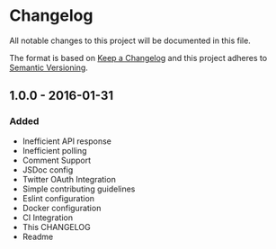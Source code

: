 # Changelog
All notable changes to this project will be documented in this file.

The format is based on [Keep a Changelog](http://keepachangelog.com/)
and this project adheres to [Semantic Versioning](http://semver.org/).

## 1.0.0 - 2016-01-31
### Added
- Inefficient API response
- Inefficient polling
- Comment Support
- JSDoc config
- Twitter OAuth Integration
- Simple contributing guidelines
- Eslint configuration
- Docker configuration
- CI Integration
- This CHANGELOG
- Readme

[Unreleased]: https://github.com/olivierlacan/keep-a-changelog/compare/master...develop


